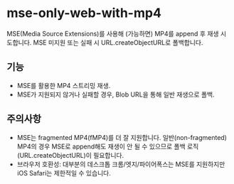 # mse-only-web-with-mp4

MSE(Media Source Extensions)를 사용해 (가능하면) MP4를 append 후 재생 시도합니다. MSE 미지원 또는 실패 시 URL.createObjectURL로 폴백합니다.

## 기능

- MSE를 활용한 MP4 스트리밍 재생.
- MSE가 지원되지 않거나 실패할 경우, Blob URL을 통해 일반 재생으로 폴백.

## 주의사항

- MSE는 fragmented MP4(fMP4)를 더 잘 지원합니다. 일반(non-fragmented) MP4의 경우 MSE로 append해도 재생이 안 될 수 있으므로 폴백 로직(URL.createObjectURL)이 필요합니다.
- 브라우저 호환성: 대부분의 데스크톱 크롬/엣지/파이어폭스는 MSE를 지원하지만 iOS Safari는 제한적일 수 있습니다.